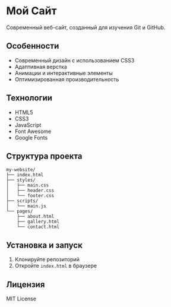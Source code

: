 # Мой Сайт

Современный веб-сайт, созданный для изучения Git и GitHub.

## Особенности
- Современный дизайн с использованием CSS3
- Адаптивная верстка
- Анимации и интерактивные элементы
- Оптимизированная производительность

## Технологии
- HTML5
- CSS3
- JavaScript
- Font Awesome
- Google Fonts

## Структура проекта
```
my-website/
├── index.html
├── styles/
│   ├── main.css
│   ├── header.css
│   └── footer.css
├── scripts/
│   └── main.js
└── pages/
    ├── about.html
    ├── gallery.html
    └── contact.html
```

## Установка и запуск
1. Клонируйте репозиторий
2. Откройте `index.html` в браузере

## Лицензия
MIT License
